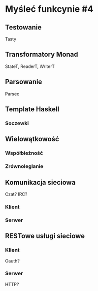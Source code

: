 # Myśleć funkcynie #4

## Testowanie
Tasty

## Transformatory Monad
StateT, ReaderT, WriterT

## Parsowanie
Parsec

## Template Haskell
### Soczewki

## Wielowątkowość
### Współbieżność

### Zrównoleglanie

## Komunikacja sieciowa
Czat? IRC?

### Klient

### Serwer

## RESTowe usługi sieciowe
### Klient
Oauth?

### Serwer
HTTP?
